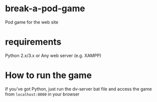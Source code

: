 # break-a-pod-game
Pod game for the web site

# requirements
Python 2.x/3.x
or 
Any web server (e.g. XAMPP)

# How to run the game
If you've got Python, just run the dv-server bat file and access the game from `localhost:8000` in your browser

